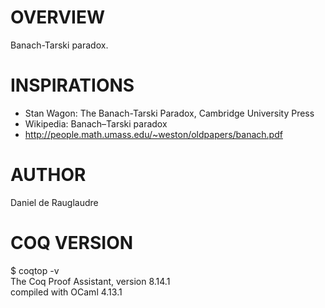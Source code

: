 # OVERVIEW
Banach-Tarski paradox.

# INSPIRATIONS
   - Stan Wagon: The Banach-Tarski Paradox, Cambridge University Press
   - Wikipedia: Banach–Tarski paradox
   - http://people.math.umass.edu/~weston/oldpapers/banach.pdf

# AUTHOR
Daniel de Rauglaudre

# COQ VERSION
  $ coqtop -v<br/>
  The Coq Proof Assistant, version 8.14.1<br/>
  compiled with OCaml 4.13.1
